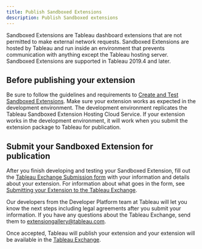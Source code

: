 ```yaml
---
title: Publish Sandboxed Extensions
description: Publish Sandboxed extensions
---
```


Sandboxed Extensions are Tableau dashboard extensions that are not permitted to make external network requests. Sandboxed Extensions are hosted by Tableau and run inside an environment that prevents communication with anything except the Tableau hosting server. Sandboxed Extensions are supported in Tableau 2019.4 and later.

## Before publishing your extension

Be sure to follow the guidelines and requirements to [Create and Test Sandboxed Extensions](../security/trex_sandbox_test). Make sure your extension works as expected in the development environment. The development environment replicates the Tableau Sandboxed Extension Hosting Cloud Service. If your extension works in the development environment, it will work when you submit the extension package to Tableau for publication.


## Submit your Sandboxed Extension for publication

After you finish developing and testing your Sandboxed Extension, fill out the [Tableau Exchange Submission form](https://tabsoft.co/gallerysubmit) with your information and details about your extension.
For information about what goes in the form, see [Submitting your Extension to the Tableau Exchange](../ux_extension_gallery).

Our developers from the Developer Platform team at Tableau will let you know the next steps including legal agreements after you submit your information. If you have any questions about the Tableau Exchange, send them to [extensiongallery@tableau.com](mailto:extensiongallery@tableau.com).

Once accepted, Tableau will publish your extension and your extension will be available in the [Tableau Exchange](https://extensiongallery.tableau.com/).  




